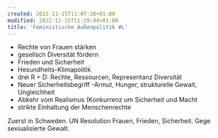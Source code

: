 ```yaml
---
created: 2022-11-15T11:07:30+01:00
modified: 2022-11-15T11:29:44+01:00
title: 'Feministische Außenpolitik #L'
---
```


- Rechte von Frauen stärken
- gesellsch Diversität fördern
- Frieden und Sicherheit
- Hesundheits-Klimapolitik
- drei R + D: Rechte, Ressourcen,  Representanz Diversität
- Neuer Sicherheitsbegriff -Armut, Hunger, strukturelle Gewalt, Ungleichheit
- Abkehr vom Realismus (Konkurrenz um Sicherheit und Macht
- strikte Einhaltung der Menschenrechte

Zuerst in Schweden. UN Resolution Frauen, Frieden, Sicherheit.
Gege sexiualisierte Gewalt.
